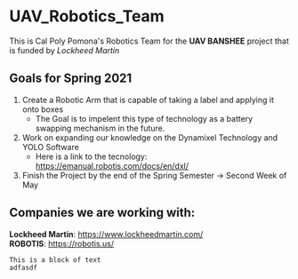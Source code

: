 # UAV_Robotics_Team

This is Cal Poly Pomona's Robotics Team for the **UAV BANSHEE** project that is funded by *Lockheed Martin*

## Goals for Spring 2021 

1. Create a Robotic Arm that is capable of taking a label and applying it onto boxes
   * The Goal is to impelent this type of technology as a battery swapping mechanism in the future. 
2. Work on expanding our knowledge on the Dynamixel Technology and YOLO Software
   * Here is a link to the tecnology: https://emanual.robotis.com/docs/en/dxl/  
3. Finish the Project by the end of the Spring Semester -> Second Week of May


## Companies we are working with: 

**Lockheed Martin**: https://www.lockheedmartin.com/  
**ROBOTIS**: https://robotis.us/ 

```C++
This is a block of text
adfasdf
```
